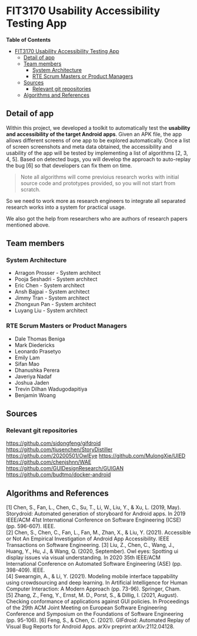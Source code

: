 # FIT3170 Usability Accessibility Testing App

<!-- markdown-toc start - Don't edit this section. Run M-x markdown-toc-refresh-toc -->
**Table of Contents**

- [FIT3170 Usability Accessibility Testing App](#fit3170-usability-accessibility-testing-app)
    - [Detail of app](#detail-of-app)
    - [Team members](#team-members)
        - [System Architecture](#system-architecture)
        - [RTE Scrum Masters or Product Managers](#rte-scrum-masters-or-product-managers)
    - [Sources](#sources)
        - [Relevant git repositories](#relevant-git-repositories)
    - [Algorithms and References](#algorithms-and-references)

<!-- markdown-toc end -->

## Detail of app
Within this project, we developed a toolkit to automatically test the **usability and accessibility of the target Android apps**. Given an APK file, the app allows different screens of one app to be explored automatically. Once a list of screen screenshots and meta data obtained, the accessibility and usability of the app will be tested by implementing a list of algorithms [2, 3, 4, 5]. Based on detected bugs, you will develop the approach to auto-replay the bug [6] so that developers can fix them on time. 

> Note all algorithms will come previoius research works with initial source code and prototypes provided, so you will not start from scratch.

So we need to work more as research engineers to integrate all separated research works into a system for practical usage.

We also got the help from researchers who are authors of research papers mentioned above.

## Team members

### System Architecture
* Arragon Prosser - System architect
* Pooja Seshadri - System architect
* Eric Chen - System architect
* Ansh Bajpai - System architect
* Jimmy Tran - System architect
* Zhongxun Pan - System architect
* Luyang Liu - System architect

### RTE Scrum Masters or Product Managers
* Dale Thomas Beniga
* Mark Diedericks
* Leonardo Prasetyo
* Emily Lam
* Sifan Mao
* Dhanushka Perera
* Javeriya Nadaf
* Joshua Jaden
* Trevin Dilhan Wadugodapitiya
* Benjamin Woang

## Sources
### Relevant git repositories
https://github.com/sidongfeng/gifdroid
https://github.com/tjusenchen/StoryDistiller
https://github.com/20200501/OwlEye
https://github.com/MulongXie/UIED
https://github.com/chenjshnn/WAE
https://github.com/GUIDesignResearch/GUIGAN
https://github.com/budtmo/docker-android

## Algorithms and References

[1] Chen, S., Fan, L., Chen, C., Su, T., Li, W., Liu, Y., & Xu, L. (2019, May). Storydroid: Automated generation of storyboard for Android apps. In 2019 IEEE/ACM 41st International Conference on Software Engineering (ICSE) (pp. 596-607). IEEE. <br />
[2] Chen, S., Chen, C., Fan, L., Fan, M., Zhan, X., & Liu, Y. (2021). Accessible or Not An Empirical Investigation of Android App Accessibility. IEEE Transactions on Software Engineering. [3] Liu, Z., Chen, C., Wang, J., Huang, Y., Hu, J., & Wang, Q. (2020, September). Owl eyes: Spotting ui display issues via visual understanding. In 2020 35th IEEE/ACM International Conference on Automated Software Engineering (ASE) (pp. 398-409). IEEE. <br />
[4] Swearngin, A., & Li, Y. (2021). Modeling mobile interface tappability using crowdsourcing and deep learning. In Artificial Intelligence for Human Computer Interaction: A Modern Approach (pp. 73-96). Springer, Cham. <br />
[5] Zhang, Z., Feng, Y., Ernst, M. D., Porst, S., & Dillig, I. (2021, August). Checking conformance of applications against GUI policies. In Proceedings of the 29th ACM Joint Meeting on European Software Engineering Conference and Symposium on the Foundations of Software Engineering (pp. 95-106). [6] Feng, S., & Chen, C. (2021). GIFdroid: Automated Replay of Visual Bug Reports for Android Apps. arXiv preprint arXiv:2112.04128. <br />
